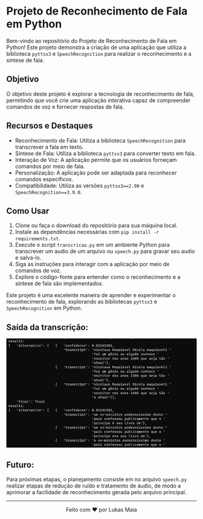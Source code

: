 # Projeto de Reconhecimento de Fala em Python

Bem-vindo ao repositório do Projeto de Reconhecimento de Fala em Python! Este projeto demonstra a criação de uma aplicação que utiliza a biblioteca `pyttsx3` e `SpeechRecognition` para realizar o reconhecimento e a síntese de fala.

## Objetivo

O objetivo deste projeto é explorar a tecnologia de reconhecimento de fala, permitindo que você crie uma aplicação interativa capaz de compreender comandos de voz e fornecer respostas de fala.

## Recursos e Destaques

- Reconhecimento de Fala: Utiliza a biblioteca `SpeechRecognition` para transcrever a fala em texto.
- Síntese de Fala: Utiliza a biblioteca `pyttsx3` para converter texto em fala.
- Interação de Voz: A aplicação permite que os usuários forneçam comandos por meio de fala.
- Personalização: A aplicação pode ser adaptada para reconhecer comandos específicos.
- Compatibilidade: Utiliza as versões `pyttsx3==2.90` e `SpeechRecognition==3.9.0`.

## Como Usar

1. Clone ou faça o download do repositório para sua máquina local.
2. Instale as dependências necessárias com `pip install -r requirements.txt`.
3. Execute o script `transcricao.py` em um ambiente Python para transcrever um audio de um arquivo ou `speech.py` para gravar seu audio e salva-lo.
4. Siga as instruções para interagir com a aplicação por meio de comandos de voz.
5. Explore o código-fonte para entender como o reconhecimento e a síntese de fala são implementados.


Este projeto é uma excelente maneira de aprender e experimentar o reconhecimento de fala, explorando as bibliotecas `pyttsx3` e `SpeechRecognition` em Python.

## Saída da transcrição:

![image](readme/Saida_transcricao.png)

## Futuro:

Para próximas etapas, o planejamento consiste em no arquivo ```speech.py```  realizar etapas de redução de ruído e tratamento de áudio, de modo a aprimorar a facilidade de reconhecimento gerada pelo arquivo principal.

---

<p align="center">
  Feito com ❤️ por Lukas Maia
</p>

